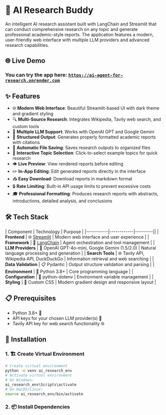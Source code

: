 # 🤖 AI Research Buddy
An intelligent AI research assistant built with LangChain and Streamlit that can conduct comprehensive research on any topic and generate professional academic-style reports. The application features a modern, user-friendly web interface with multiple LLM providers and advanced research capabilities.

## 🌐 Live Demo
 ### You can try the app here: [`https://ai-agent-for-research.onrender.com`](https://ai-agent-for-research.onrender.com) 

## ✨ Features
- 🌐 **Modern Web Interface**: Beautiful Streamlit-based UI with dark theme and gradient styling
- 🔍 **Multi-Source Research**: Integrates Wikipedia, Tavily web search, and custom tools
- 🧠 **Multiple LLM Support**: Works with OpenAI GPT and Google Gemini
- 📄 **Structured Output**: Generates properly formatted academic reports with citations
- 💾 **Automatic File Saving**: Saves research outputs to organized files
- 🎯 **Interactive Topic Selection**: Click-to-select example topics for quick research
- 👁️ **Live Preview**: View rendered reports before editing
- ✏️ **In-App Editing**: Edit generated reports directly in the interface
- 📥 **Easy Download**: Download reports in markdown format
- 🔒 **Rate Limiting**: Built-in API usage limits to prevent excessive costs
- 🎓 **Professional Formatting**: Produces research reports with abstracts, introductions, detailed analysis, and conclusions
## 🛠️ Tech Stack
| Component | Technology | Purpose |
|-----------|------------|---------||
| **Frontend** | 🌐 [Streamlit](https://streamlit.io/) | Modern web interface and user experience |
| **Framework** | 🦜 [LangChain](https://langchain.com/) | Agent orchestration and tool management |
| **LLM Providers** | 🤖 OpenAI GPT-4o-mini, Google Gemini (1.5/2.0) | Natural language processing and generation |
| **Search Tools** | 🌐 Tavily API, Wikipedia API, DuckDuckGo | Information retrieval and web searching |
| **Data Validation** | 📋 Pydantic | Output structure validation and parsing |
| **Environment** | 🐍 Python 3.8+ | Core programming language |
| **Configuration** | 🔐 python-dotenv | Environment variable management |
| **Styling** | 🎨 Custom CSS | Modern gradient design and responsive layout |
## 📋 Prerequisites
- Python 3.8+ 🐍
- API keys for your chosen LLM provider(s) 🔑
- Tavily API key for web search functionality 🌐
## 🚀 Installation
### 1. 🏗️ Create Virtual Environment
```bash
# Create virtual environment
python -m venv ai_research_env
# Activate virtual environment
# On Windows:
ai_research_env\Scripts\activate
# On macOS/Linux:
source ai_research_env/bin/activate
```
### 2. 📦 Install Dependencies
